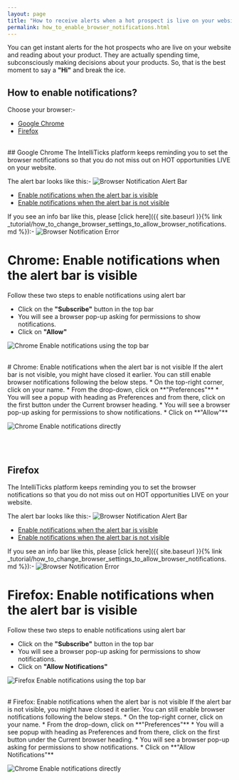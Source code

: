 ```yaml
---
layout: page
title: "How to receive alerts when a hot prospect is live on your website"
permalink: how_to_enable_browser_notifications.html
---
```


You can get instant alerts for the hot prospects who are live on your website and reading about your product. They are actually spending time, subconsciously making decisions about your products. So, that is the best moment to say a **"Hi"** and break the ice.  

## How to enable notifications?

Choose your browser:-
* [Google Chrome](#google-chrome)
* [Firefox](#firefox)

<br>
## Google Chrome
The IntelliTicks platform keeps reminding you to set the browser notifications so that you do not miss out on HOT opportunities LIVE on your website. 

The alert bar looks like this:-
![Browser Notification Alert Bar](https://s3.ap-south-1.amazonaws.com/media.intelliticks.com/tutorial/enable_browser_notification/browser_notification_top_bar.png)
* [Enable notifications when the alert bar is visible](#chrome-enable-notifications-when-the-alert-bar-is-visible)
* [Enable notifications when the alert bar is not visible](#chrome-enable-notifications-when-the-alert-bar-is-not-visible)

If you see an info bar like this, please [click here]({{ site.baseurl }}{% link _tutorial/how_to_change_browser_settings_to_allow_browser_notifications.md %}):-
![Browser Notification Error](https://s3.ap-south-1.amazonaws.com/media.intelliticks.com/tutorial/browser_notification_error/browser_notification_error.png)
<br>
# Chrome: Enable notifications when the alert bar is visible
Follow these two steps to enable notifications using alert bar
* Click on the **"Subscribe"** button in the top bar
* You will see a browser pop-up asking for permissions to show notifications. 
* Click on **"Allow"**

![Chrome Enable notifications using the top bar](https://s3.ap-south-1.amazonaws.com/media.intelliticks.com/tutorial/enable_browser_notification/chrome_enable_with_top_bar.gif)

<br>
# Chrome: Enable notifications when the alert bar is not visible
If the alert bar is not visible, you might have closed it earlier. You can still enable browser notifications following the below steps. 
* On the top-right corner, click on your name.
* From the drop-down, click on **"Preferences"** 
* You will see a popup with heading as Preferences and from there, click on the first button under the Current browser heading. 
* You will see a browser pop-up asking for permissions to show notifications. 
* Click on **"Allow"** 

![Chrome Enable notifications directly](https://s3.ap-south-1.amazonaws.com/media.intelliticks.com/tutorial/enable_browser_notification/chrome_allow_notifications_directly.gif)

<br><br>
## Firefox
The IntelliTicks platform keeps reminding you to set the browser notifications so that you do not miss out on HOT opportunities LIVE on your website. 

The alert bar looks like this:-
![Browser Notification Alert Bar](https://s3.ap-south-1.amazonaws.com/media.intelliticks.com/tutorial/enable_browser_notification/browser_notification_top_bar.png)
* [Enable notifications when the alert bar is visible](#firefox-enable-notifications-when-the-alert-bar-is-visible)
* [Enable notifications when the alert bar is not visible](#firefox-enable-notifications-when-the-alert-bar-is-not-visible)

If you see an info bar like this, please [click here]({{ site.baseurl }}{% link _tutorial/how_to_change_browser_settings_to_allow_browser_notifications.md %}):-
![Browser Notification Error](https://s3.ap-south-1.amazonaws.com/media.intelliticks.com/tutorial/browser_notification_error/browser_notification_error.png)
<br>
# Firefox: Enable notifications when the alert bar is visible
Follow these two steps to enable notifications using alert bar
* Click on the **"Subscribe"** button in the top bar
* You will see a browser pop-up asking for permissions to show notifications. 
* Click on **"Allow Notifications"**

![Firefox Enable notifications using the top bar](https://s3.ap-south-1.amazonaws.com/media.intelliticks.com/tutorial/enable_browser_notification/firefox_notification_top_bar.gif)

<br>
# Firefox: Enable notifications when the alert bar is not visible
If the alert bar is not visible, you might have closed it earlier. You can still enable browser notifications following the below steps. 
* On the top-right corner, click on your name.
* From the drop-down, click on **"Preferences"** 
* You will a see popup with heading as Preferences and from there, click on the first button under the Current browser heading.
* You will see a browser pop-up asking for permissions to show notifications. 
* Click on **"Allow Notifications"**

![Chrome Enable notifications directly](https://s3.ap-south-1.amazonaws.com/media.intelliticks.com/tutorial/enable_browser_notification/firefox_allow_notifications_directly.gif)
